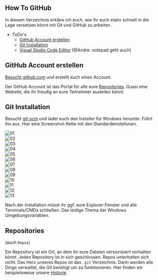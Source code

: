 ## How To GitHub

In diesem Verzeichnis erkläre ich euch, wie ihr euch elativ schnell in die Lage versetzen könnt mit Git und GitHub zu arbeiten.

- ToDo's
  - [GitHub Account erstellen](#GitHub-Account-erstellen)
  - [Git Installation](#Git-Installation)
  - [Visual Studio Code Editor](#Visual-Studio-Code-Editor) (@Andre: notepad geht auch)


## GitHub Account erstellen
[Besucht github.com](https://github.com) und erstellt euch einen Account. 

Der GitHub Account ist das Portal für alle eure [Repositories](#Repositories). Quasi eine Website, die ihr freudig an eure Teilnehmer austeilen könnt.

## Git Installation
Besucht [git-scm](https://git-scm.com/) und ladet euch den Installer für Windows herunter. Führt ihn aus.
Hier eine Screenshot-Kette mit den Standardeinstellunen.

![01]("../Bilder/Git-Installation-01.png") <br>
![02](../Bilder/Git-Installation-02.png) <br>
![03](../Bilder/Git-Installation-03.png) <br>
![04](../Bilder/Git-Installation-04.png) <br>
![05](../Bilder/Git-Installation-05.png) <br>
![06](../Bilder/Git-Installation-06.png) <br>
![07](../Bilder/Git-Installation-07.png) <br>
![08](../Bilder/Git-Installation-08.png) <br>
![09](../Bilder/Git-Installation-09.png) <br>
![10](../Bilder/Git-Installation-10.png) <br>
![11](../Bilder/Git-Installation-11.png) <br>
![12](../Bilder/Git-Installation-12.png) <br>
![13](../Bilder/Git-Installation-13.png) <br>

Nach der Installation müsst ihr ggf. eure Explorer-Fenster und alle Terminals/CMDs schließen. Das leidige Thema der Windows Umgebungsvariablen.


## Repositories
(auch `Repos`)

Ein Repository ist ein Ort, an dem ihr eure Dateien versionisiert vorhalten könnt. Jedes Repository ist in sich geschlossen. Repos _unterhalten_ sich nicht.
Das Herz unseres Repos ist das `.git` Verzeichnis. Darin werden alle Dinge verwaltet, die Git benötigt um zu funktionieren. Hier finden wir beispielsweise unsere [Historie](#historie).